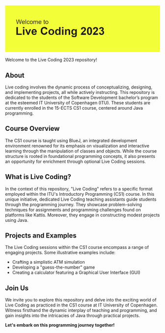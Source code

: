 ![Live Coding 2023](img\header.png)

Welcome to the Live Coding 2023 repository!

## About
Live coding involves the dynamic process of conceptualizing, designing, and implementing projects, all while actively instructing. This repository is dedicated to the students of the Software Development bachelor’s program at the esteemed IT University of Copenhagen (ITU). These students are currently enrolled in the 15-ECTS CS1 course, centered around Java programming.

## Course Overview
The CS1 course is taught using BlueJ, an integrated development environment renowned for its emphasis on visualization and interactive learning through the manipulation of classes and objects. While the course structure is rooted in foundational programming concepts, it also presents an opportunity for enrichment through optional Live Coding sessions.

## What is Live Coding?
In the context of this repository, "Live Coding" refers to a specific format employed within the ITU's Introductory Programming (CS1) course. In this unique initiative, dedicated Live Coding teaching assistants guide students through the programming journey. They showcase problem-solving techniques for assignments and programming challenges found on platforms like Kattis. Moreover, they engage in constructing modest projects using Java.

## Projects and Examples
The Live Coding sessions within the CS1 course encompass a range of engaging projects. Some illustrative examples include:

- Crafting a simplistic ATM simulation
- Developing a "guess-the-number" game
- Creating a calculator featuring a Graphical User Interface (GUI)

## Join Us
We invite you to explore this repository and delve into the exciting world of Live Coding as practiced in the CS1 course at IT University of Copenhagen. Witness firsthand the dynamic interplay of teaching and programming, and gain insights into the intricacies of Java through practical projects.

**Let's embark on this programming journey together!**
